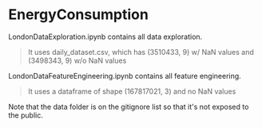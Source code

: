 ﻿# EnergyConsumption

LondonDataExploration.ipynb contains all data exploration. 
> It uses daily_dataset.csv, which has (3510433, 9) w/ NaN values and (3498343, 9) w/o NaN values

LondonDataFeatureEngineering.ipynb contains all feature engineering.
> It uses a dataframe of shape (167817021, 3) and no NaN values

Note that the data folder is on the gitignore list so that it's not exposed to the public.
